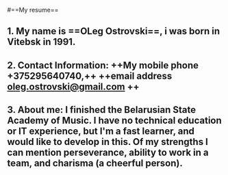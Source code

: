 #==My resume==

## 1. My name is ==OLeg Ostrovski==, i was born in Vitebsk in 1991.

## 2. Contact Information: ++My mobile phone +375295640740,++ ++email address oleg.ostrovski@gmail.com ++

## 3. About me: I finished the Belarusian State Academy of Music. I have no technical education or IT experience, but I'm a fast learner, and would like to develop in this. Of my strengths I can mention perseverance, ability to work in a team, and charisma (a cheerful person).
